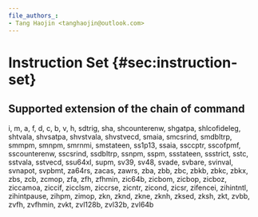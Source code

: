 ```yaml
---
file_authors_:
- Tang Haojin <tanghaojin@outlook.com>
---
```


# Instruction Set {#sec:instruction-set}

## Supported extension of the chain of command

i, m, a, f, d, c, b, v, h, sdtrig, sha, shcounterenw, shgatpa, shlcofideleg,
shtvala, shvsatpa, shvstvala, shvstvecd, smaia, smcsrind, smdbltrp, smmpm,
smnpm, smrnmi, smstateen, ss1p13, ssaia, ssccptr, sscofpmf, sscounterenw,
sscsrind, ssdbltrp, ssnpm, sspm, ssstateen, ssstrict, sstc, sstvala, sstvecd,
ssu64xl, supm, sv39, sv48, svade, svbare, svinval, svnapot, svpbmt, za64rs,
zacas, zawrs, zba, zbb, zbc, zbkb, zbkc, zbkx, zbs, zcb, zcmop, zfa, zfh,
zfhmin, zic64b, zicbom, zicbop, zicboz, ziccamoa, ziccif, zicclsm, ziccrse,
zicntr, zicond, zicsr, zifencei, zihintntl, zihintpause, zihpm, zimop, zkn,
zknd, zkne, zknh, zksed, zksh, zkt, zvbb, zvfh, zvfhmin, zvkt, zvl128b, zvl32b,
zvl64b
